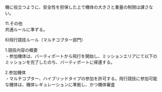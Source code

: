機に役立つように、安全性を担保した上で機体の大きさと重量の制限は課さない。

   
11.その他  
共通ルールに準ずる。

6)飛行競技ルール（マルチコプター部門）  
   
1.競技内容の概要  
・参加機体は、バーティポートから飛行を開始し、ミッションエリアにて以下のミッションを完了したのち、バーティポートに帰還する。  
   
2.参加機体  
・マルチコプター、ハイブリッドタイプの参加を許可する。飛行競技に参加可能な機体は、機体レギュレーションに準拠し、かつ機体審査